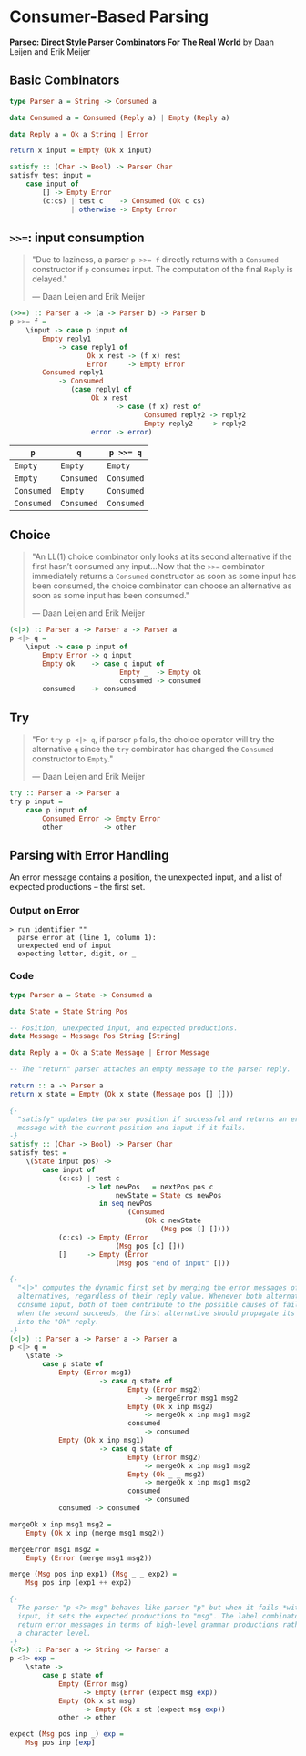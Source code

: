 # Consumer-Based Parsing

**Parsec: Direct Style Parser Combinators For The Real World** by Daan Leijen and Erik Meijer

## Basic Combinators

```haskell
type Parser a = String -> Consumed a

data Consumed a = Consumed (Reply a) | Empty (Reply a)

data Reply a = Ok a String | Error

return x input = Empty (Ok x input)

satisfy :: (Char -> Bool) -> Parser Char
satisfy test input = 
    case input of
        [] -> Empty Error
        (c:cs) | test c    -> Consumed (Ok c cs)
               | otherwise -> Empty Error
```

## `>>=`: input consumption

> "Due to laziness, a parser `p >>= f` directly returns with a `Consumed` constructor
>  if `p` consumes input. The computation of the final `Reply` is delayed."
>  
>  — Daan Leijen and Erik Meijer

```haskell
(>>=) :: Parser a -> (a -> Parser b) -> Parser b
p >>= f =
    \input -> case p input of
        Empty reply1
            -> case reply1 of
                   Ok x rest -> (f x) rest
                   Error     -> Empty Error
        Consumed reply1
            -> Consumed
               (case reply1 of
                    Ok x rest
                          -> case (f x) rest of
                                 Consumed reply2 -> reply2
                                 Empty reply2    -> reply2
                    error -> error)
```

| `p`        | `q`        | `p >>= q`  |
| ---------- | ---------- | ---------- |
| `Empty`    | `Empty`    | `Empty`    |
| `Empty`    | `Consumed` | `Consumed` |
| `Consumed` | `Empty`    | `Consumed` |
| `Consumed` | `Consumed` | `Consumed` |

## Choice

> "An LL(1) choice combinator only looks at its second alternative if the first hasn’t
>  consumed any input...Now that the `>>=` combinator immediately returns a `Consumed`
>  constructor as soon as some input has been consumed, the choice combinator
>  can choose an alternative as soon as some input has been consumed."
>  
>  — Daan Leijen and Erik Meijer

```haskell
(<|>) :: Parser a -> Parser a -> Parser a
p <|> q =
    \input -> case p input of
        Empty Error -> q input
        Empty ok    -> case q input of
                           Empty _  -> Empty ok
                           consumed -> consumed
        consumed    -> consumed
```

## Try

> "For `try p <|> q`, if parser `p` fails, the choice operator will try the alternative `q`
>  since the `try` combinator has changed the `Consumed` constructor to `Empty`."
>  
>  — Daan Leijen and Erik Meijer

```haskell
try :: Parser a -> Parser a
try p input =
    case p input of
        Consumed Error -> Empty Error
        other          -> other
```

## Parsing with Error Handling

An error message contains a position, the unexpected input, and a list of
expected productions – the first set.

### Output on Error

```
> run identifier ""
  parse error at (line 1, column 1):
  unexpected end of input
  expecting letter, digit, or _
```

### Code

```haskell
type Parser a = State -> Consumed a

data State = State String Pos

-- Position, unexpected input, and expected productions.
data Message = Message Pos String [String]

data Reply a = Ok a State Message | Error Message

-- The "return" parser attaches an empty message to the parser reply.

return :: a -> Parser a
return x state = Empty (Ok x state (Message pos [] []))

{-
  "satisfy" updates the parser position if successful and returns an error
  message with the current position and input if it fails.
-}
satisfy :: (Char -> Bool) -> Parser Char
satisfy test =
    \(State input pos) ->
        case input of
            (c:cs) | test c
                   -> let newPos   = nextPos pos c
                          newState = State cs newPos
                      in seq newPos
                             (Consumed
                                 (Ok c newState
                                     (Msg pos [] [])))
            (c:cs) -> Empty (Error
                          (Msg pos [c] []))
            []     -> Empty (Error
                          (Msg pos "end of input" []))

{-
  "<|>" computes the dynamic first set by merging the error messages of two "Empty"
  alternatives, regardless of their reply value. Whenever both alternatives do not
  consume input, both of them contribute to the possible causes of failure. Even
  when the second succeeds, the first alternative should propagate its error messages
  into the "Ok" reply.
-}
(<|>) :: Parser a -> Parser a -> Parser a
p <|> q =
    \state -> 
        case p state of
            Empty (Error msg1)
                      -> case q state of
                             Empty (Error msg2)
                                 -> mergeError msg1 msg2
                             Empty (Ok x inp msg2)
                                 -> mergeOk x inp msg1 msg2
                             consumed
                                 -> consumed
            Empty (Ok x inp msg1)
                      -> case q state of
                             Empty (Error msg2)
                                 -> mergeOk x inp msg1 msg2
                             Empty (Ok _ _ msg2)
                                 -> mergeOk x inp msg1 msg2
                             consumed
                                 -> consumed
            consumed -> consumed

mergeOk x inp msg1 msg2 =
    Empty (Ok x inp (merge msg1 msg2))

mergeError msg1 msg2 =
    Empty (Error (merge msg1 msg2))

merge (Msg pos inp exp1) (Msg _ _ exp2) =
    Msg pos inp (exp1 ++ exp2)

{-
  The parser "p <?> msg" behaves like parser "p" but when it fails *without* consuming
  input, it sets the expected productions to "msg". The label combinator is used to
  return error messages in terms of high-level grammar productions rather than at
  a character level.
-}
(<?>) :: Parser a -> String -> Parser a
p <?> exp =
    \state ->
        case p state of
            Empty (Error msg)
                  -> Empty (Error (expect msg exp))
            Empty (Ok x st msg)
                  -> Empty (Ok x st (expect msg exp))
            other -> other

expect (Msg pos inp _) exp =
    Msg pos inp [exp]
```
